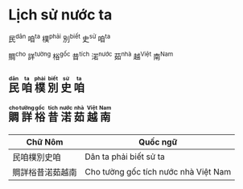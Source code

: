 # Lịch sử nước ta

民<sup>dân</sup> 咱<sup>ta</sup> 樸<sup>phải</sup> 別<sup>biết</sup> 史<sup>sử</sup> 咱<sup>ta</sup>

賙<sup>cho</sup> 詳<sup>tường</sup> 㭲<sup>gốc</sup> 昔<sup>tích</sup> 渃<sup>nước</sup> 茹<sup>nhà</sup> 越<sup>Việt</sup> 南<sup>Nam</sup>

<h2><ruby>民<rt>dân</rt></ruby> <ruby>咱<rt>ta</rt></ruby> <ruby>樸<rt>phải</rt></ruby> <ruby>別<rt>biết</rt></ruby> <ruby>史<rt>sử</rt></ruby> <ruby>咱<rt>ta</rt></ruby>

<ruby>賙<rt>cho</rt></ruby> <ruby>詳<rt>tường</rt></ruby> <ruby>㭲<rt>gốc</rt></ruby> <ruby>昔<rt>tích</rt></ruby> <ruby>渃<rt>nước</rt></ruby> <ruby>茹<rt>nhà</rt></ruby> <ruby>越<rt>Việt</rt></ruby> <ruby>南<rt>Nam</rt></ruby></h2>

| Chữ Nôm | Quốc ngữ
| - | -
| 民咱樸別史咱 | Dân ta phải biết sử ta
| 賙詳㭲昔渃茹越南 | Cho tường gốc tích nước nhà Việt Nam
